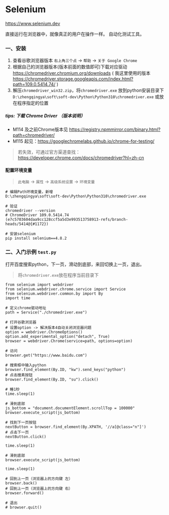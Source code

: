 # Selenium

https://www.selenium.dev

直接运行在浏览器中，就像真正的用户在操作一样。
自动化测试工具。

### 一、安装

1. 查看谷歌浏览器版本 `右上角三个点` -> `帮助` -> `关于 Google Chrome`
2. 根据自己的浏览器版本(版本前面的数值即可)下载对应驱动 https://chromedriver.chromium.org/downloads
   ( 我这里使用的版本 https://chromedriver.storage.googleapis.com/index.html?path=109.0.5414.74/ )
3. 解压`chromedriver_win32.zip`，将`chromedriver.exe`
   放到python安装目录下`D:\zhengqingya\soft\soft-dev\Python\Python310\chromedriver.exe`
   或放在程序指定的位置

##### tips: 下载 Chrome Driver （版本说明）

- M114 及之前Chrome版本见 https://registry.npmmirror.com/binary.html?path=chromedriver/
- M115 起见：https://googlechromelabs.github.io/chrome-for-testing/

> 若失效，可通过官方渠道查找：https://developer.chrome.com/docs/chromedriver?hl=zh-cn

#### 配置环境变量

> `此电脑` -> `属性` -> `高级系统设置` -> `环境变量`

```
# 编辑Path环境变量，新增
D:\zhengqingya\soft\soft-dev\Python\Python310\chromedriver.exe
```

```shell
# 验证
chromedriver --version
# ChromeDriver 109.0.5414.74 (e7c5703604daa9cc128ccf5a5d3e993513758913-refs/branch-heads/5414@{#1172})
```

```shell
# 安装selenium
pip install selenium==4.8.2
```

### 二、入门示例 `test.py`

打开百度搜索python，下一页，滑动到底部，来回切换上一页，退出。

> 将`chromedriver.exe`放在程序当前目录下

```
from selenium import webdriver
from selenium.webdriver.chrome.service import Service
from selenium.webdriver.common.by import By
import time

# 定义chrome驱动地址
path = Service("./chromedriver.exe")

# 打开谷歌浏览器
# 设置option -> 解决版本4自动关闭浏览器问题
option = webdriver.ChromeOptions()
option.add_experimental_option("detach", True)
browser = webdriver.Chrome(service=path, options=option)

# 访问
browser.get("https://www.baidu.com")

# 搜索框中输入python
browser.find_element(By.ID, "kw").send_keys("python")
# 点击搜素按钮
browser.find_element(By.ID, "su").click()

# 睡1秒
time.sleep(1)

# 滑到底部
js_bottom = "document.documentElement.scrollTop = 100000"
browser.execute_script(js_bottom)

# 找到下一页按钮
nextButton = browser.find_element(By.XPATH, '//a[@class="n"]')
# 点击下一页
nextButton.click()

time.sleep(1)

# 滑到底部
browser.execute_script(js_bottom)

time.sleep(1)

# 回到上一页（浏览器上的方向键 左）
browser.back()
# 回到上一页（浏览器上的方向键 右）
browser.forward()

# 退出
# browser.quit()
```
